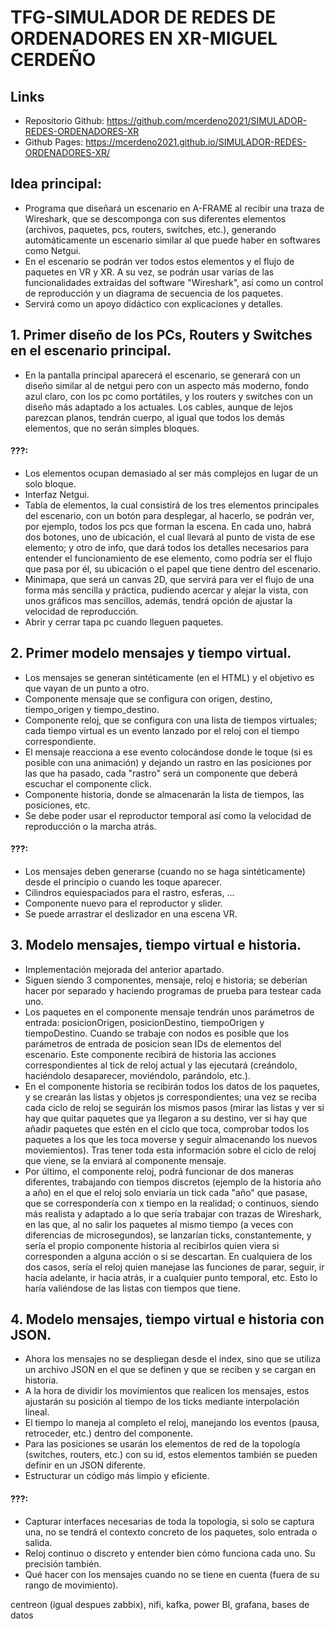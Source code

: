 # TFG-SIMULADOR DE REDES DE ORDENADORES EN XR-MIGUEL CERDEÑO

## Links
- Repositorio Github: https://github.com/mcerdeno2021/SIMULADOR-REDES-ORDENADORES-XR
- Github Pages: https://mcerdeno2021.github.io/SIMULADOR-REDES-ORDENADORES-XR/

## Idea principal:
- Programa que diseñará un escenario en A-FRAME al recibir una traza de Wireshark, que se descomponga con sus diferentes elementos (archivos, paquetes, pcs, routers, switches, etc.), generando automáticamente un escenario similar al que puede haber en softwares como Netgui.
- En el escenario se podrán ver todos estos elementos y el flujo de paquetes en VR y XR. A su vez, se podrán usar varias de las funcionalidades extraídas del software "Wireshark", así como un control de reproducción y un diagrama de secuencia de los paquetes.
- Servirá como un apoyo didáctico con explicaciones y detalles.


## 1. Primer diseño de los PCs, Routers y Switches en el escenario principal.

- En la pantalla principal aparecerá el escenario, se generará con un diseño similar al de netgui pero con un aspecto más moderno, fondo azul claro, con los pc como portátiles, y los routers y switches con un diseño más adaptado a los actuales. Los cables, aunque de lejos parezcan planos, tendrán cuerpo, al igual que todos los demás elementos, que no serán simples bloques.

#### ???:
- Los elementos ocupan demasiado al ser más complejos en lugar de un solo bloque.
- Interfaz Netgui.
- Tabla de elementos, la cual consistirá de los tres elementos principales del escenario, con un botón para desplegar, al hacerlo, se podrán ver, por ejemplo, todos los pcs que forman la escena. En cada uno, habrá dos botones, uno de ubicación, el cual llevará al punto de vista de ese elemento; y otro de info, que dará todos los detalles necesarios para entender el funcionamiento de ese elemento, como podría ser el flujo que pasa por él, su ubicación o el papel que tiene dentro del escenario.
- Minimapa, que será un canvas 2D, que servirá para ver el flujo de una forma más sencilla y práctica, pudiendo acercar y alejar la vista, con unos gráficos mas sencillos, además, tendrá opción de ajustar la velocidad de reproducción.
- Abrir y cerrar tapa pc cuando lleguen paquetes.


## 2. Primer modelo mensajes y tiempo virtual.

- Los mensajes se generan sintéticamente (en el HTML) y el objetivo es que vayan de un punto a otro.
- Componente mensaje que se configura con origen, destino, tiempo_origen y tiempo_destino.
- Componente reloj, que se configura con una lista de tiempos virtuales; cada tiempo virtual es un evento lanzado por el reloj con el tiempo correspondiente.
- El mensaje reacciona a ese evento colocándose donde le toque (si es posible con una animación) y dejando un rastro en las posiciones por las que ha pasado, cada "rastro" será un componente que deberá escuchar el componente click.
- Componente historia, donde se almacenarán la lista de tiempos, las posiciones, etc.
- Se debe poder usar el reproductor temporal así como la velocidad de reproducción o la marcha atrás.

#### ???:
- Los mensajes deben generarse (cuando no se haga sintéticamente) desde el principio o cuando les toque aparecer.
- Cilindros equiespaciados para el rastro, esferas, ... 
- Componente nuevo para el reproductor y slider.
- Se puede arrastrar el deslizador en una escena VR.


## 3. Modelo mensajes, tiempo virtual e historia.

- Implementación mejorada del anterior apartado.
- Siguen siendo 3 componentes, mensaje, reloj e historia; se deberían hacer por separado y haciendo programas de prueba para testear cada uno.
- Los paquetes en el componente mensaje tendrán unos parámetros de entrada: posicionOrigen, posicionDestino, tiempoOrigen y tiempoDestino. Cuando se trabaje con nodos es posible que los parámetros de entrada de posicion sean IDs de elementos del escenario. Este componente recibirá de historia las acciones correspondientes al tick de reloj actual y las ejecutará (creándolo, haciéndolo desaparecer, moviéndolo, parándolo, etc.).
- En el componente historia se recibirán todos los datos de los paquetes, y se crearán las listas y objetos js correspondientes; una vez se reciba cada ciclo de reloj se seguirán los mismos pasos (mirar las listas y ver si hay que quitar paquetes que ya llegaron a su destino, ver si hay que añadir paquetes que estén en el ciclo que toca, comprobar todos los paquetes a los que les toca moverse y seguir almacenando los nuevos moviemientos). Tras tener toda esta información sobre el ciclo de reloj que viene, se la enviará al componente mensaje.
- Por último, el componente reloj, podrá funcionar de dos maneras diferentes, trabajando con tiempos discretos (ejemplo de la historia año a año) en el que el reloj solo enviaría un tick cada "año" que pasase, que se correspondería con x tiempo en la realidad; o continuos, siendo más realista y adaptado a lo que sería trabajar con trazas de Wireshark, en las que, al no salir los paquetes al mismo tiempo (a veces con diferencias de microsegundos), se lanzarían ticks, constantemente, y sería el propio componente historia al recibirlos quien viera si corresponden a alguna acción o si se descartan. En cualquiera de los dos casos, sería el reloj quien manejase las funciones de parar, seguir, ir hacia adelante, ir hacia atrás, ir a cualquier punto temporal, etc. Esto lo haría valiéndose de las listas con tiempos que tiene.

## 4. Modelo mensajes, tiempo virtual e historia con JSON.

- Ahora los mensajes no se despliegan desde el index, sino que se utiliza un archivo JSON en el que se definen y que se reciben y se cargan en historia.
- A la hora de dividir los movimientos que realicen los mensajes, estos ajustarán su posición al tiempo de los ticks mediante interpolación lineal.
- El tiempo lo maneja al completo el reloj, manejando los eventos (pausa, retroceder, etc.) dentro del componente.
- Para las posiciones se usarán los elementos de red de la topología (switches, routers, etc.) con su id, estos elementos también se pueden definir en un JSON diferente.
- Estructurar un código más limpio y eficiente.

#### ???:
- Capturar interfaces necesarias de toda la topologia, si solo se captura una, no se tendrá el contexto concreto de los paquetes, solo entrada o salida.
- Reloj continuo o discreto y entender bien cómo funciona cada uno. Su precisión también.
- Qué hacer con los mensajes cuando no se tiene en cuenta (fuera de su rango de movimiento).

centreon (igual despues zabbix), nifi, kafka, power BI, grafana, bases de datos